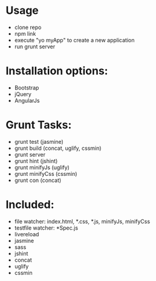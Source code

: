 Usage
======
- clone repo
- npm link
- execute "yo myApp" to create a new application
- run grunt server 


Installation options:
=====================
- Bootstrap
- jQuery
- AngularJs


Grunt Tasks:
============

- grunt test (jasmine)
- grunt build (concat, uglify, cssmin)
- grunt server
- grunt hint (jshint)
- grunt minifyJs (uglify)
- grunt minifyCss (cssmin)
- grunt con (concat)


Included:
=========
- file watcher: index.html, *.css, *.js, minifyJs, minifyCss
- testfile watcher:  *Spec.js
- livereload
- jasmine
- sass
- jshint
- concat
- uglify
- cssmin